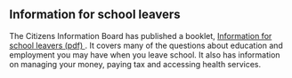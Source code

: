 ##  Information for school leavers

The Citizens Information Board has published a booklet, [ Information for
school leavers (pdf)
](https://www.citizensinformationboard.ie/en/publications/information/leaflets.html)
. It covers many of the questions about education and employment you may have
when you leave school. It also has information on managing your money, paying
tax and accessing health services.
